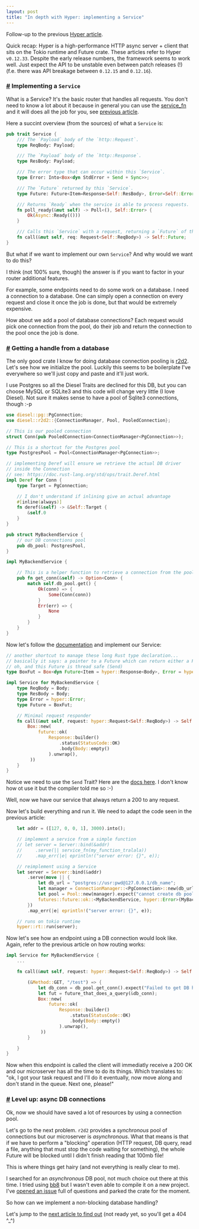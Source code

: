 ```yaml
---
layout: post
title: "In depth with Hyper: implementing a Service"
---
```


Follow-up to the previous [Hyper article](/2019/07/18/hyper.html).

Quick recap: Hyper is a high-performance HTTP async server + client that sits on the Tokio runtime and Future crate. These articles refer to Hyper `v0.12.33`. Despite the early release numbers, the framework seems to work well. Just expect the API to be unstable even between patch releases (!) (f.e. there was API breakage between `0.12.15` and `0.12.16`).

### <a id="part_1" href="#part_1" class="header-anchor">#</a> Implementing a `Service`

What is a Service? It's the basic router that handles all requests. You don't need to know a lot about it because in general you can use the [service_fn](https://docs.rs/hyper/0.12.33/hyper/service/fn.service_fn.html) and it will does all the job for you, see [previous article](/2019/07/18/hyper.html).

Here a succint overview (from the sources) of what a `Service` is:

``` rust
pub trait Service {
    /// The `Payload` body of the `http::Request`.
    type ReqBody: Payload;

    /// The `Payload` body of the `http::Response`.
    type ResBody: Payload;

    /// The error type that can occur within this `Service`.
    type Error: Into<Box<dyn StdError + Send + Sync>>;

    /// The `Future` returned by this `Service`.
    type Future: Future<Item=Response<Self::ResBody>, Error=Self::Error>;

    /// Returns `Ready` when the service is able to process requests.
    fn poll_ready(&mut self) -> Poll<(), Self::Error> {
        Ok(Async::Ready(()))
    }

    /// Calls this `Service` with a request, returning a `Future` of the response.
    fn call(&mut self, req: Request<Self::ReqBody>) -> Self::Future;
}
```

But what if we want to implement our own `Service`? And why would we want to do this?

I think (not 100% sure, though) the answer is if you want to factor in your router additional features.

For example, some endpoints need to do some work on a database. I need a connection to a database. One can simply open a connection on every request and close it once the job is done, but that would be extremely expensive.

How about we add a pool of database connections? Each request would pick one connection from the pool, do their job and return the connection to the pool once the job is done.

### <a id="part_2" href="#part_2" class="header-anchor">#</a> Getting a handle from a database

The only good crate I know for doing database connection pooling is [r2d2](https://crates.io/crates/r2d2). Let's see how we initialize the pool. Luckily this seems to be boilerplate I've everywhere so we'll just copy and paste and it'll just work.

I use Postgres so all the Diesel Traits are declined for this DB, but you can choose MySQL or SQLite3 and this code will change very little (I love Diesel). Not sure it makes sense to have a pool of Sqlite3 connections, though :-p

``` rust
use diesel::pg::PgConnection;
use diesel::r2d2::{ConnectionManager, Pool, PooledConnection};

// This is our pooled connection
struct Conn(pub PooledConnection<ConnectionManager<PgConnection>>);

// This is a shortcut for the Postgres pool
type PostgresPool = Pool<ConnectionManager<PgConnection>>;

// implementing Deref will ensure we retrieve the actual DB driver
// inside the Connection
// see: https://doc.rust-lang.org/std/ops/trait.Deref.html
impl Deref for Conn {
    type Target = PgConnection;

    // I don't understand if inlining give an actual advantage
    #[inline(always)]
    fn deref(&self) -> &Self::Target {
        &self.0
    }
}

pub struct MyBackendService {
    // our DB connections pool
    pub db_pool: PostgresPool,
}

impl MyBackendService {

    // This is a helper function to retrieve a connection from the pool
    pub fn get_conn(&self) -> Option<Conn> {
        match self.db_pool.get() {
            Ok(conn) => {
                Some(Conn(conn))
            }
            Err(err) => {
                None
            }
        }
    }
}
```

Now let's follow the [documentation](https://docs.rs/hyper/0.12.33/hyper/service/trait.Service.html) and implement our Service:

``` rust
// another shortcut to manage these long Rust type declaration...
// basically it says: a pointer to a Future which can return either a Response or an error
// oh, and this Future is thread safe (Send)
type BoxFut = Box<dyn Future<Item = hyper::Response<Body>, Error = hyper::Error> + Send>;

impl Service for MyBackendService {
    type ReqBody = Body;
    type ResBody = Body;
    type Error = hyper::Error;
    type Future = BoxFut;

    // Minimal request responder
    fn call(&mut self, request: hyper::Request<Self::ReqBody>) -> Self::Future {
        Box::new(
            future::ok(
                Response::builder()
                    .status(StatusCode::OK)
                    .body(Body::empty()
                ).unwrap(),
         ))
    }
}
```

Notice we need to use the `Send` Trait? Here are the [docs here](https://doc.rust-lang.org/nomicon/send-and-sync.html). I don't know how ot use it but the compiler told me so :-)

Well, now we have our service that always return a 200 to any request.

Now let's build everything and run it. We need to adapt the code seen in the previous article:
``` rust
    let addr = ([127, 0, 0, 1], 3000).into();

    // implement a service from a simple function
    // let server = Server::bind(&addr)
    //     .serve(|| service_fn(my_function_tralala))
    //     .map_err(|e| eprintln!("server error: {}", e));

    // reimplement using a Service
    let server = Server::bind(&addr)
        .serve(move || {
            let db_url = "postgres://usr:pwd@127.0.0.1/db_name";
            let manager = ConnectionManager::<PgConnection>::new(db_url);
            let pool = Pool::new(manager).expect("cannot create db pool");
            futures::future::ok::<MyBackendService, hyper::Error>(MyBackendservice { db_pool: pool })
        })
        .map_err(|e| eprintln!("server error: {}", e));

    // runs on tokio runtime
    hyper::rt::run(server);
```

Now let's see how an endpoint using a DB connection would look like. Again, refer to the previous article on how routing works:

``` rust
impl Service for MyBackendService {
    ...

    fn call(&mut self, request: hyper::Request<Self::ReqBody>) -> Self::Future {

        (&Method::GET, "/test") => {
            let db_conn = db_pool.get_conn().expect("Failed to get DB handle");
            let fut = future_that_does_a_query(&db_conn);
            Box::new(
                future::ok(
                    Response::builder()
                        .status(StatusCode::OK)
                        .body(Body::empty()
                    ).unwrap(),
             ))
        }

    }
}
```

Now when this endpoint is called the client will immediatly receive a 200 OK and our microserver has all the time to do its things. Which translates to: "ok, I got your task request and I'll do it eventually, now move along and don't stand in the queue. Next one, please!"

### <a id="part_3" href="#part_3" class="header-anchor">#</a> Level up: async DB connections

Ok, now we should have saved a lot of resources by using a connection pool.

Let's go to the next problem. `r2d2` provides a *synchronous* pool of connections but our microserver is *asynchronous*. What that means is that if we have to perform a "blocking" operation (HTTP request, DB query, read a file, anything that must stop the code waiting for something), the whole Future will be blocked until I didn't finish reading that 100mb file!

This is where things get hairy (and not everything is really clear to me).

I searched for an *asynchronous* DB pool, not much choice out there at this time. I tried using [bb8](https://crates.io/crates/bb8) but I wasn't even able to compile it on a new project. I've [opened an issue](https://github.com/khuey/bb8/issues/32) full of questions and parked the crate for the moment.

So how can we implement a non-blocking database handling?

Let's jump to the [next article to find out](/2019/08/29/hyper-threadpool.html)  (not ready yet, so you'll get a 404 ^_^)
